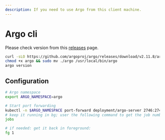```yaml
---
description: If you need to use Argo from this client machine.
---
```


# Argo cli

Please check version from this [releases](https://github.com/argoproj/argo/releases/) page.

```bash
curl -sLO https://github.com/argoproj/argo/releases/download/v2.11.8/argo-linux-amd64.gz | gunzip > argo
chmod +x argo && sudo mv ./argo /usr/local/bin/argo
argo version
```

## Configuration

```bash
# Argo namespace
export ARGO_NAMESPACE=argo

# Start port forwarding
kubectl -n $ARGO_NAMESPACE port-forward deployment/argo-server 2746:2746 &
# keep it running in bg; user the following command to get the job number:
jobs

# if needed: get it back in foreground:
fg 1
```

